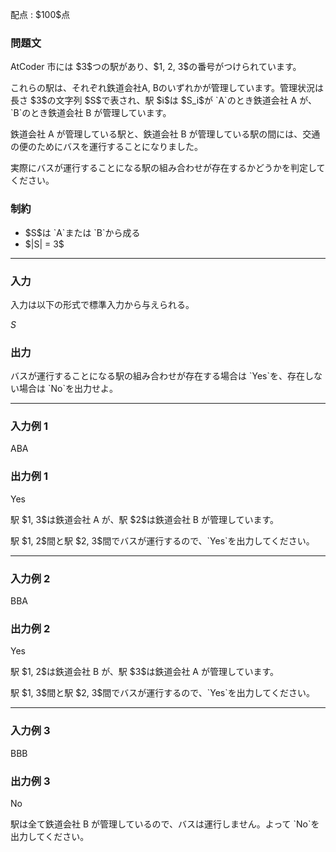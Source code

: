 
<div>

<span>

<span>

<p>
配点 : $100$点
</p>

<div>

<section>

### **問題文**

<p>
AtCoder 市には $3$つの駅があり、$1, 2, 3$の番号がつけられています。
</p>

<p>
これらの駅は、それぞれ鉄道会社A, Bのいずれかが管理しています。管理状況は長さ $3$の文字列 $S$で表され、駅 $i$は $S_i$が `A`のとき鉄道会社 A が、`B`のとき鉄道会社 B が管理しています。
</p>

<p>
鉄道会社 A が管理している駅と、鉄道会社 B が管理している駅の間には、交通の便のためにバスを運行することになりました。
</p>

<p>
実際にバスが運行することになる駅の組み合わせが存在するかどうかを判定してください。
</p>

</section>

</div>

<div>

<section>

### **制約**

<ul>

<li>
$S$は `A`または `B`から成る
</li>

<li>
$|S| = 3$
</li>

</ul>

</section>

</div>

---

<div>

<div>

<section>

### **入力**

<p>
入力は以下の形式で標準入力から与えられる。
</p>

<div>

$S$
</div>

</section>

</div>

<div>

<section>

### **出力**

<p>
バスが運行することになる駅の組み合わせが存在する場合は `Yes`を、存在しない場合は `No`を出力せよ。
</p>

</section>

</div>

</div>

---

<div>

<section>

### **入力例 1**

<div>

ABA

</div>

</section>

</div>

<div>

<section>

### **出力例 1**

<div>

Yes

</div>

<p>
駅 $1, 3$は鉄道会社 A が、駅 $2$は鉄道会社 B が管理しています。
</p>

<p>
駅 $1, 2$間と駅 $2, 3$間でバスが運行するので、`Yes`を出力してください。
</p>

</section>

</div>

---

<div>

<section>

### **入力例 2**

<div>

BBA

</div>

</section>

</div>

<div>

<section>

### **出力例 2**

<div>

Yes

</div>

<p>
駅 $1, 2$は鉄道会社 B が、駅 $3$は鉄道会社 A が管理しています。
</p>

<p>
駅 $1, 3$間と駅 $2, 3$間でバスが運行するので、`Yes`を出力してください。
</p>

</section>

</div>

---

<div>

<section>

### **入力例 3**

<div>

BBB

</div>

</section>

</div>

<div>

<section>

### **出力例 3**

<div>

No

</div>

<p>
駅は全て鉄道会社 B が管理しているので、バスは運行しません。よって `No`を出力してください。
</p>

</section>

</div>

</span>

</span>

</div>
